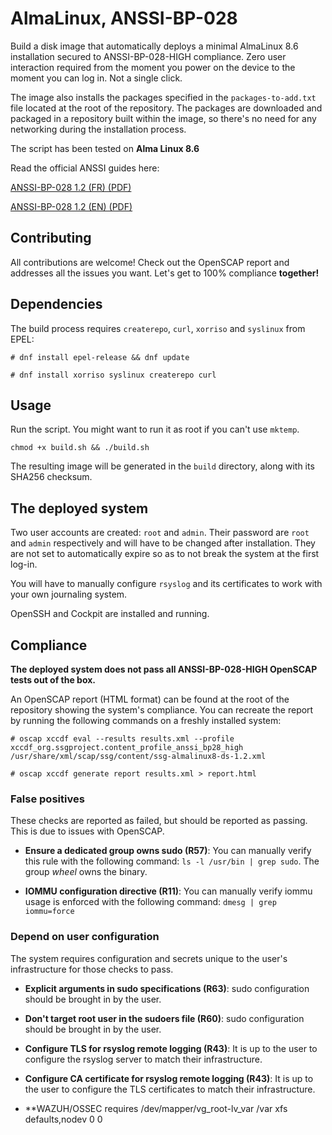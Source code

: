 # AlmaLinux, ANSSI-BP-028

Build a disk image that automatically deploys a minimal AlmaLinux 8.6 installation secured to ANSSI-BP-028-HIGH compliance. Zero user interaction required from the moment you power on the device to the moment you can log in. Not a single click.

The image also installs the packages specified in the `packages-to-add.txt` file located at the root of the repository. The packages are downloaded and packaged in a repository built within the image, so there's no need for any networking during the installation process.

The script has been tested on **Alma Linux 8.6**

Read the official ANSSI guides here:

[ANSSI-BP-028 1.2 (FR) (PDF)](https://www.ssi.gouv.fr/uploads/2016/01/linux_configuration-fr-v1.2.pdf)

[ANSSI-BP-028 1.2 (EN) (PDF)](https://www.ssi.gouv.fr/uploads/2019/03/linux_configuration-en-v1.2.pdf)

## Contributing

All contributions are welcome! Check out the OpenSCAP report and addresses all the issues you want. Let's get to 100% compliance **together!**

## Dependencies

The build process requires `createrepo`, `curl`, `xorriso` and `syslinux` from EPEL:

`# dnf install epel-release && dnf update`

`# dnf install xorriso syslinux createrepo curl`

## Usage

Run the script. You might want to run it as root if you can't use `mktemp`.

`chmod +x build.sh && ./build.sh`

The resulting image will be generated in the `build` directory, along with its SHA256 checksum.

## The deployed system

Two user accounts are created: `root` and `admin`. Their password are `root` and `admin` respectively and will have to be changed after installation. They are not set to automatically expire so as to not break the system at the first log-in.

You will have to manually configure `rsyslog` and its certificates to work with your own journaling system.

OpenSSH and Cockpit are installed and running.

## Compliance

**The deployed system does not pass all ANSSI-BP-028-HIGH OpenSCAP tests out of the box.**

An OpenSCAP report (HTML format) can be found at the root of the repository showing the system's compliance. You can recreate the report by running the following commands on a freshly installed system:

`# oscap xccdf eval --results results.xml --profile xccdf_org.ssgproject.content_profile_anssi_bp28_high /usr/share/xml/scap/ssg/content/ssg-almalinux8-ds-1.2.xml`

`# oscap xccdf generate report results.xml > report.html`

### False positives

These checks are reported as failed, but should be reported as passing. This is due to issues with OpenSCAP.

* **Ensure a dedicated group owns sudo (R57)**: You can manually verify this rule with the following command: `ls -l /usr/bin | grep sudo`. The group *wheel* owns the binary.

* **IOMMU configuration directive (R11)**: You can manually verify iommu usage is enforced with the following command: `dmesg | grep iommu=force`

### Depend on user configuration

The system requires configuration and secrets unique to the user's infrastructure for those checks to pass.

* **Explicit arguments in sudo specifications (R63)**: sudo configuration should be brought in by the user.

* **Don't target root user in the sudoers file (R60)**: sudo configuration should be brought in by the user.

* **Configure TLS for rsyslog remote logging (R43)**: It is up to the user to configure the rsyslog server to match their infrastructure.

* **Configure CA certificate for rsyslog remote logging (R43)**: It is up to the user to configure the TLS certificates to match their infrastructure.

* **WAZUH/OSSEC requires /dev/mapper/vg_root-lv_var /var                    xfs     defaults,nodev 0 0
